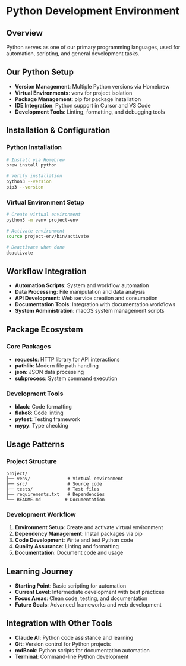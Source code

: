 # Python Development Environment

## Overview
Python serves as one of our primary programming languages, used for automation, scripting, and general development tasks.

## Our Python Setup
- **Version Management**: Multiple Python versions via Homebrew
- **Virtual Environments**: venv for project isolation
- **Package Management**: pip for package installation
- **IDE Integration**: Python support in Cursor and VS Code
- **Development Tools**: Linting, formatting, and debugging tools

## Installation & Configuration
### Python Installation
```bash
# Install via Homebrew
brew install python

# Verify installation
python3 --version
pip3 --version
```

### Virtual Environment Setup
```bash
# Create virtual environment
python3 -m venv project-env

# Activate environment
source project-env/bin/activate

# Deactivate when done
deactivate
```

## Workflow Integration
- **Automation Scripts**: System and workflow automation
- **Data Processing**: File manipulation and data analysis
- **API Development**: Web service creation and consumption
- **Documentation Tools**: Integration with documentation workflows
- **System Administration**: macOS system management scripts

## Package Ecosystem
### Core Packages
- **requests**: HTTP library for API interactions
- **pathlib**: Modern file path handling
- **json**: JSON data processing
- **subprocess**: System command execution

### Development Tools
- **black**: Code formatting
- **flake8**: Code linting
- **pytest**: Testing framework
- **mypy**: Type checking

## Usage Patterns
### Project Structure
```
project/
├── venv/              # Virtual environment
├── src/               # Source code
├── tests/             # Test files
├── requirements.txt   # Dependencies
└── README.md         # Documentation
```

### Development Workflow
1. **Environment Setup**: Create and activate virtual environment
2. **Dependency Management**: Install packages via pip
3. **Code Development**: Write and test Python code
4. **Quality Assurance**: Linting and formatting
5. **Documentation**: Document code and usage

## Learning Journey
- **Starting Point**: Basic scripting for automation
- **Current Level**: Intermediate development with best practices
- **Focus Areas**: Clean code, testing, and documentation
- **Future Goals**: Advanced frameworks and web development

## Integration with Other Tools
- **Claude AI**: Python code assistance and learning
- **Git**: Version control for Python projects
- **mdBook**: Python scripts for documentation automation
- **Terminal**: Command-line Python development